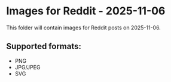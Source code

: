 # Images for Reddit - 2025-11-06

This folder will contain images for Reddit posts on 2025-11-06.

## Supported formats:
- PNG
- JPG/JPEG
- SVG
